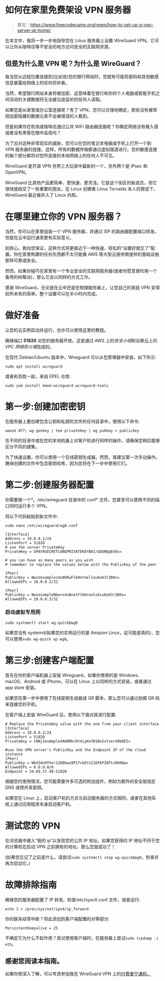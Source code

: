# 如何在家里免费架设 VPN 服务器

> 原文：<https://www.freecodecamp.org/news/how-to-set-up-a-vpn-server-at-home/>

在本文中，我将一步一步地指导您在 Linux 服务器上设置 WireGuard VPN。它可以让你从咖啡店等不安全的地方访问安全的互联网资源。

## 但是为什么是 VPN 呢？为什么是 WireGuard？

每当您从远程位置连接到(比如说)您的银行网站时，您就有可能将密码和其他敏感信息暴露给网络上的任何侦听者。

当然，希望银行网站本身将被加密，这意味着在银行和你的个人电脑或智能手机之间流动的关键数据将无法被沿途监听的任何人读取。

如果您是从家里或办公室连接呢？有了 VPN，您可以合理地确定，那些没有被常规加密隐藏的数据元素不会被错误的人看到。

但是如果你在机场或咖啡店通过公共 WiFi 路由器连接呢？你确定网络没有被入侵或者没有黑客在暗中监视吗？

为了应对这种非常现实的威胁，您可以在您的笔记本电脑或手机上打开一个到 VPN 服务器的连接。这样，所有的数据传输都通过虚拟隧道进行。您的敏感连接的每个部分都将对您所连接的本地网络上的任何人不可见。

WireGuard 是开源 VPN 世界三大玩家中最新的一个，另外两个是 IPsec 和 OpenVPN。

WireGuard 比其他产品更简单、更快速、更灵活。它是这个街区的新成员，但它很快就结交了一些重要的朋友。在 Linux 创建者 Linus Torvalds 本人的敦促下，WireGuard 最近被并入了 Linux 内核。

# 在哪里建立你的 VPN 服务器？

当然，你可以在家里组装一个 VPN 服务器，并通过 ISP 的路由器配置端口转发。但是在云中运行通常更有实际意义。

别担心。我向您保证，这种方式将更接近于一种快速、轻松的“设置好就忘了”配置。你在家里构建的任何东西都不太可能像 AWS 等大型云提供商提供的基础设施那样可靠或安全。

然而，如果你碰巧在家里有一个专业安全的互联网服务器(或者你愿意冒险用一个备用的树莓派)，那么它会以同样的方式工作。

感谢 WireGuard，无论是在云中还是在物理服务器上，让您自己的家庭 VPN 变得前所未有的简单。整个设置可以在半小时内完成。

# 做好准备

让您的云实例启动并运行，也许可以使用这里的教程。

确保端口 **51820** 对您的服务器开放。这是通过 AWS 上的*安全小组*和谷歌云上的 *VPC 网络防火墙*完成的。

在现代 Debian/Ubuntu 版本中，Wireguard 可以从包管理器中安装，如下所示:

```
sudo apt install wireguard 
```

或者和百胜一起，来自 EPEL 仓库:

```
sudo yum install kmod-wireguard wireguard-tools 
```

# 第一步:创建加密密钥

在服务器上要创建包含公钥和私钥的文件的任何目录中，使用以下命令:

```
umask 077; wg genkey | tee privatekey | wg pubkey > publickey 
```

在不同的目录中或在您的本地机器上对客户机进行同样的操作。请确保您稍后能够区分不同的键集。

为了快速设置，你可以使用一个在线密钥生成器。然而，我建议第一次手动操作。确保创建的文件中包含密钥哈希，因为您将在下一步中使用它们。

# 第二步:创建服务器配置

你需要做一个*。/etc/wireguard 目录中的 conf* 文件。您甚至可以使用不同的端口同时运行多个 VPN。

将以下代码粘贴到新文件中:

```
sudo nano /etc/wireguard/wg0.conf 
```

```
[Interface]
Address = 10.0.0.1/24
ListenPort = 51820
# use the server PrivateKey
PrivateKey = GPAtRSECRETLONGPRIVATEKEYB0J/GDbNQg6V0s=

# you can have as many peers as you wish
# remember to replace the values below with the PublicKey of the peer

[Peer]
PublicKey = NwsVexamples4sBURwFl6HVchellou6o63r2B0s=
AllowedIPs = 10.0.0.2/32

[Peer]
PublicKey = NwsexampleNbw+s4sBnotFl6HrealxExu6o63r2B0s=
AllowedIPs = 10.0.0.3/32 
```

### 启动虚拟专用网

```
sudo systemctl start wg-quick@wg0 
```

如果您没有 systemd(如果您的实例运行的是 Amazon Linux，这可能是真的)，您可以使用`sudo wg-quick up wg0`。

# 第三步:创建客户端配置

首先在你的客户端机器上安装 Wireguard，如果你使用的是 Windows、macOS、Android 或 iPhone，可以在 Linux 上以同样的方式安装，或者通过 app store 安装。

如果您在第一步中使用了在线密钥生成器或 QR 脚本，那么您可以通过拍摄 QR 码来连接您的手机。

在客户端上安装 WireGuard 后，使用以下值对其进行配置:

```
# Replace the PrivateKey value with the one from your client interface
[Interface]
Address = 10.0.0.2/24
ListenPort = 51820
PrivateKey = CNNjIexAmple4A6NMkrDt4iyKeYD1BxSstzer49b8EI=

#use the VPN server's PublicKey and the Endpoint IP of the cloud instance
[Peer]
PublicKey = WbdIAnOTher1208Uwu9P17ckEYxI1OFAPZ8Ftu9kRQw=
AllowedIPs = 0.0.0.0/0
Endpoint = 34.69.57.99:51820 
```

根据您的使用情况，您可能需要许多可选的附加组件，例如为额外的安全层指定 DNS 或预共享密钥。

如果您在 Linux 上，启动客户机的方式与启动服务器的方式相同，或者在其他系统上通过应用程序本身启动客户机。

# 测试您的 VPN

在浏览器中键入“我的 ip”以发现您的公共 IP 地址。如果您获得的 IP 地址不同于您的计算机在启动 VPN 之前拥有的地址，那么您就成功了！

(如果您忘记了之前是什么，请尝试`sudo systemctl stop wg-quick@wg0`，检查并再次启动它。)

# 故障排除指南

确保您的服务器配置了 IP 转发。检查/etc/sysctl.conf 文件，或者运行:

```
echo 1 > /proc/sys/net/ipv4/ip_forward 
```

你的联系经常中断？将此添加到客户端配置的对等部分:

```
PersistentKeepalive = 25 
```

不确定它为什么不起作用？尝试使用客户端时，在服务器上尝试`sudo tcpdump -i eth`。

## 感谢您阅读本指南。

如果你想深入了解，可以考虑参加我在 WireGuard VPN 上的[付费曼宁课程。](https://www.manning.com/liveproject/secure-business-infrastructure-with-a-custom-vpn?a_aid=bootstrap-it&a_bid=b9d7d398&chan=VPN)